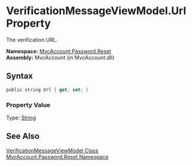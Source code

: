 VerificationMessageViewModel.Url Property
=========================================
The verification URL.

**Namespace:** [MvcAccount.Password.Reset][1]  
**Assembly:** MvcAccount (in MvcAccount.dll)

Syntax
------

```csharp
public string Url { get; set; }
```

### Property Value
Type: [String][2]

See Also
--------
[VerificationMessageViewModel Class][3]  
[MvcAccount.Password.Reset Namespace][1]  

[1]: ../README.md
[2]: http://msdn.microsoft.com/en-us/library/s1wwdcbf
[3]: README.md